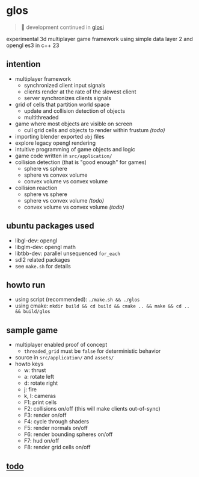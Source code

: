 # glos

> :bell: development continued in [glosi](https://github.com/calint/glosi)

experimental 3d multiplayer game framework using simple data layer 2 and opengl
es3 in c++ 23

## intention

* multiplayer framework
  * synchronized client input signals
  * clients render at the rate of the slowest client
  * server synchronizes clients signals
* grid of cells that partition world space
  * update and collision detection of objects
  * multithreaded
* game where most objects are visible on screen
  * cull grid cells and objects to render within frustum _(todo)_
* importing blender exported `obj` files
* explore legacy opengl rendering
* intuitive programming of game objects and logic
* game code written in `src/application/`
* collision detection (that is "good enough" for games)
  * sphere vs sphere
  * sphere vs convex volume
  * convex volume vs convex volume
* collision reaction
  * sphere vs sphere
  * sphere vs convex volume _(todo)_
  * convex volume vs convex volume _(todo)_

## ubuntu packages used

* libgl-dev: opengl
* libglm-dev: opengl math
* libtbb-dev: parallel unsequenced `for_each`
* sdl2 related packages
* see `make.sh` for details

## howto run

* using script (recommended): `./make.sh && ./glos`
* using cmake: `mkdir build && cd build && cmake .. && make && cd .. && build/glos`

## sample game

* multiplayer enabled proof of concept
  * `threaded_grid` must be `false` for deterministic behavior
* source in `src/application/` and `assets/`
* howto keys
  * w: thrust
  * a: rotate left
  * d: rotate right
  * j: fire
  * k, l: cameras
  * F1: print cells
  * F2: collisions on/off (this will make clients out-of-sync)
  * F3: render on/off
  * F4: cycle through shaders
  * F5: render normals on/off
  * F6: render bounding spheres on/off
  * F7: hud on/off
  * F8: render grid cells on/off

## [todo](https://github.com/calint/glos/blob/master/notes/todo.tx)
